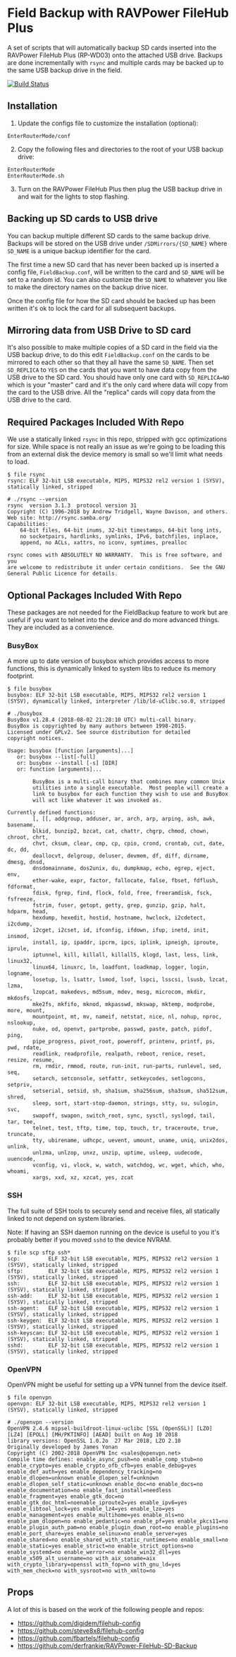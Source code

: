 # Field Backup with RAVPower FileHub Plus

A set of scripts that will automatically backup SD cards inserted into the RAVPower FileHub Plus (RP-WD03) onto the attached USB drive. Backups are done incrementally with `rsync` and multiple cards may be backed up to the same USB backup drive in the field.

[![Build Status](https://travis-ci.org/xyu/FieldBackup.svg?branch=master)](https://travis-ci.org/xyu/FieldBackup)

## Installation

1. Update the configs file to customize the installation (optional):
```
EnterRouterMode/conf
```
2. Copy the following files and directories to the root of your USB backup drive:
```
EnterRouterMode
EnterRouterMode.sh
```
3. Turn on the RAVPower FileHub Plus then plug the USB backup drive in and wait for the lights to stop flashing.

## Backing up SD cards to USB drive

You can backup multiple different SD cards to the same backup drive. Backups will be stored on the USB drive under `/SDMirrors/{SD_NAME}` where `SD_NAME` is a unique backup identifier for the card.

The first time a new SD card that has never been backed up is inserted a config file, `FieldBackup.conf`, will be written to the card and `SD_NAME` will be set to a random id. You can also customize the `SD_NAME` to whatever you like to make the directory names on the backup drive nicer.

Once the config file for how the SD card should be backed up has been written it's ok to lock the card for all subsequent backups.

## Mirroring data from USB Drive to SD card

It's also possible to make multiple copies of a SD card in the field via the USB backup drive, to do this edit `FieldBackup.conf` on the cards to be mirrored to each other so that they all have the same `SD_NAME`. Then set `SD_REPLICA` to `YES` on the cards that you want to have data copy from the USB drive to the SD card. You should have only one card with `SD_REPLICA=NO` which is your "master" card and it's the only card where data will copy from the card to the USB drive. All the "replica" cards will copy data from the USB drive to the card.

## Required Packages Included With Repo

We use a statically linked `rsync` in this repo, stripped with gcc optimizations for size. While space is not really an issue as we're going to be loading this from an external disk the device memory is small so we'll limit what needs to load.

```
$ file rsync
rsync: ELF 32-bit LSB executable, MIPS, MIPS32 rel2 version 1 (SYSV), statically linked, stripped
```

```
# ./rsync --version
rsync  version 3.1.3  protocol version 31
Copyright (C) 1996-2018 by Andrew Tridgell, Wayne Davison, and others.
Web site: http://rsync.samba.org/
Capabilities:
    64-bit files, 64-bit inums, 32-bit timestamps, 64-bit long ints,
    no socketpairs, hardlinks, symlinks, IPv6, batchfiles, inplace,
    append, no ACLs, xattrs, no iconv, symtimes, prealloc

rsync comes with ABSOLUTELY NO WARRANTY.  This is free software, and you
are welcome to redistribute it under certain conditions.  See the GNU
General Public Licence for details.
```

## Optional Packages Included With Repo

These packages are not needed for the FieldBackup feature to work but are useful if you want to telnet into the device and do more advanced things. They are included as a convenience.

### BusyBox

A more up to date version of busybox which provides access to more functions, this is dynamically linked to system libs to reduce its memory footprint.

```
$ file busybox
busybox: ELF 32-bit LSB executable, MIPS, MIPS32 rel2 version 1 (SYSV), dynamically linked, interpreter /lib/ld-uClibc.so.0, stripped
```

```
# ./busybox
BusyBox v1.28.4 (2018-08-02 21:28:10 UTC) multi-call binary.
BusyBox is copyrighted by many authors between 1998-2015.
Licensed under GPLv2. See source distribution for detailed
copyright notices.

Usage: busybox [function [arguments]...]
   or: busybox --list[-full]
   or: busybox --install [-s] [DIR]
   or: function [arguments]...

        BusyBox is a multi-call binary that combines many common Unix
        utilities into a single executable.  Most people will create a
        link to busybox for each function they wish to use and BusyBox
        will act like whatever it was invoked as.

Currently defined functions:
        [, [[, addgroup, adduser, ar, arch, arp, arping, ash, awk, basename,
        blkid, bunzip2, bzcat, cat, chattr, chgrp, chmod, chown, chroot, chrt,
        chvt, cksum, clear, cmp, cp, cpio, crond, crontab, cut, date, dc, dd,
        deallocvt, delgroup, deluser, devmem, df, diff, dirname, dmesg, dnsd,
        dnsdomainname, dos2unix, du, dumpkmap, echo, egrep, eject, env,
        ether-wake, expr, factor, fallocate, false, fbset, fdflush, fdformat,
        fdisk, fgrep, find, flock, fold, free, freeramdisk, fsck, fsfreeze,
        fstrim, fuser, getopt, getty, grep, gunzip, gzip, halt, hdparm, head,
        hexdump, hexedit, hostid, hostname, hwclock, i2cdetect, i2cdump,
        i2cget, i2cset, id, ifconfig, ifdown, ifup, inetd, init, insmod,
        install, ip, ipaddr, ipcrm, ipcs, iplink, ipneigh, iproute, iprule,
        iptunnel, kill, killall, killall5, klogd, last, less, link, linux32,
        linux64, linuxrc, ln, loadfont, loadkmap, logger, login, logname,
        losetup, ls, lsattr, lsmod, lsof, lspci, lsscsi, lsusb, lzcat, lzma,
        lzopcat, makedevs, md5sum, mdev, mesg, microcom, mkdir, mkdosfs,
        mke2fs, mkfifo, mknod, mkpasswd, mkswap, mktemp, modprobe, more, mount,
        mountpoint, mt, mv, nameif, netstat, nice, nl, nohup, nproc, nslookup,
        nuke, od, openvt, partprobe, passwd, paste, patch, pidof, ping,
        pipe_progress, pivot_root, poweroff, printenv, printf, ps, pwd, rdate,
        readlink, readprofile, realpath, reboot, renice, reset, resize, resume,
        rm, rmdir, rmmod, route, run-init, run-parts, runlevel, sed, seq,
        setarch, setconsole, setfattr, setkeycodes, setlogcons, setpriv,
        setserial, setsid, sh, sha1sum, sha256sum, sha3sum, sha512sum, shred,
        sleep, sort, start-stop-daemon, strings, stty, su, sulogin, svc,
        swapoff, swapon, switch_root, sync, sysctl, syslogd, tail, tar, tee,
        telnet, test, tftp, time, top, touch, tr, traceroute, true, truncate,
        tty, ubirename, udhcpc, uevent, umount, uname, uniq, unix2dos, unlink,
        unlzma, unlzop, unxz, unzip, uptime, usleep, uudecode, uuencode,
        vconfig, vi, vlock, w, watch, watchdog, wc, wget, which, who, whoami,
        xargs, xxd, xz, xzcat, yes, zcat
```

### SSH

The full suite of SSH tools to securely send and receive files, all statically linked to not depend on system libraries.

Note: If having an SSH daemon running on the device is useful to you it's probably better if you moved `sshd` to the device NVRAM.

```
$ file scp sftp ssh*
scp:         ELF 32-bit LSB executable, MIPS, MIPS32 rel2 version 1 (SYSV), statically linked, stripped
sftp:        ELF 32-bit LSB executable, MIPS, MIPS32 rel2 version 1 (SYSV), statically linked, stripped
ssh:         ELF 32-bit LSB executable, MIPS, MIPS32 rel2 version 1 (SYSV), statically linked, stripped
ssh-add:     ELF 32-bit LSB executable, MIPS, MIPS32 rel2 version 1 (SYSV), statically linked, stripped
ssh-agent:   ELF 32-bit LSB executable, MIPS, MIPS32 rel2 version 1 (SYSV), statically linked, stripped
ssh-keygen:  ELF 32-bit LSB executable, MIPS, MIPS32 rel2 version 1 (SYSV), statically linked, stripped
ssh-keyscan: ELF 32-bit LSB executable, MIPS, MIPS32 rel2 version 1 (SYSV), statically linked, stripped
sshd:        ELF 32-bit LSB executable, MIPS, MIPS32 rel2 version 1 (SYSV), statically linked, stripped
```

### OpenVPN

OpenVPN might be useful for setting up a VPN tunnel from the device itself.

```
$ file openvpn
openvpn: ELF 32-bit LSB executable, MIPS, MIPS32 rel2 version 1 (SYSV), statically linked, stripped
```

```
# ./openvpn --version
OpenVPN 2.4.6 mipsel-buildroot-linux-uclibc [SSL (OpenSSL)] [LZO] [LZ4] [EPOLL] [MH/PKTINFO] [AEAD] built on Aug 10 2018
library versions: OpenSSL 1.0.2o  27 Mar 2018, LZO 2.10
Originally developed by James Yonan
Copyright (C) 2002-2018 OpenVPN Inc <sales@openvpn.net>
Compile time defines: enable_async_push=no enable_comp_stub=no enable_crypto=yes enable_crypto_ofb_cfb=yes enable_debug=yes enable_def_auth=yes enable_dependency_tracking=no enable_dlopen=unknown enable_dlopen_self=unknown enable_dlopen_self_static=unknown enable_doc=no enable_docs=no enable_documentation=no enable_fast_install=needless enable_fragment=yes enable_gtk_doc=no enable_gtk_doc_html=noenable_iproute2=yes enable_ipv6=yes enable_libtool_lock=yes enable_lz4=yes enable_lzo=yes enable_management=yes enable_multihome=yes enable_nls=no enable_pam_dlopen=no enable_pedantic=no enable_pf=yes enable_pkcs11=no enable_plugin_auth_pam=no enable_plugin_down_root=no enable_plugins=no enable_port_share=yes enable_selinux=no enable_server=yes enable_shared=no enable_shared_with_static_runtimes=no enable_small=no enable_static=yes enable_strict=no enable_strict_options=no enable_systemd=no enable_werror=no enable_win32_dll=yes enable_x509_alt_username=no with_aix_soname=aix with_crypto_library=openssl with_fop=no with_gnu_ld=yes with_mem_check=no with_sysroot=no with_xmlto=no
```

## Props

A lot of this is based on the work of the following people and repos:

* https://github.com/digidem/filehub-config
* https://github.com/steve8x8/filehub-config
* https://github.com/fbartels/filehub-config
* https://github.com/derfrankie/RAVPower-FileHub-SD-Backup

